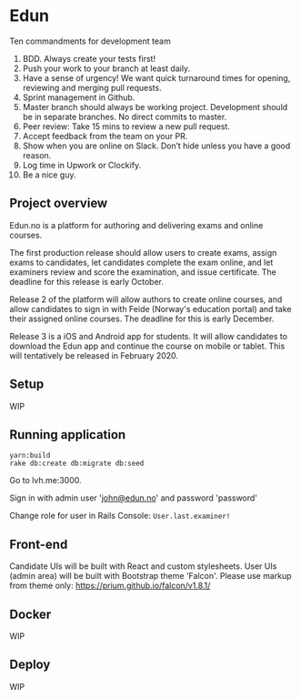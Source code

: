# Edun

Ten commandments for development team
1.	BDD. Always create your tests first!
2.	Push your work to your branch at least daily.
3.	Have a sense of urgency! We want quick turnaround times for opening, reviewing and merging pull requests.
4.	Sprint management in Github.
5.	Master branch should always be working project. Development should be in separate branches. No direct commits to master.
6.	Peer review: Take 15 mins to review a new pull request.
7.	Accept feedback from the team on your PR.
8.	Show when you are online on Slack. Don’t hide unless you have a good reason.
9.	Log time in Upwork or Clockify.
10.	Be a nice guy.

## Project overview
Edun.no is a platform for authoring and delivering exams and online courses. 

The first production release should allow users to create exams, assign exams to candidates, let candidates complete the exam online, and let examiners review and score the examination, and issue certificate. The deadline for this release is early October.

Release 2 of the platform will allow authors to create online courses, and allow candidates to sign in with Feide (Norway's education portal) and take their assigned online courses. The deadline for this is early December.

Release 3 is a iOS and Android app for students. It will allow candidates to download the Edun app and continue the course on mobile or tablet. This will tentatively be released in February 2020.


## Setup

WIP

## Running application
```
yarn:build
rake db:create db:migrate db:seed
```
Go to lvh.me:3000.

Sign in with admin user 'john@edun.no' and password 'password'

Change role for user in Rails Console:
`User.last.examiner!`

## Front-end

Candidate UIs will be built with React and custom stylesheets.
User UIs (admin area) will be built with Bootstrap theme 'Falcon'. Please use markup from theme only:
https://prium.github.io/falcon/v1.8.1/


## Docker

WIP

## Deploy

WIP
